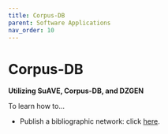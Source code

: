 ```yaml
---
title: Corpus-DB
parent: Software Applications
nav_order: 10
---
```


# Corpus-DB

**Utilizing SuAVE, Corpus-DB, and DZGEN**

To learn how to...

- Publish a bibliographic network: click [here](https://suave-ucsd.github.io/SuAVE-Documentation/Bibliographic_Network_Publish.html).
